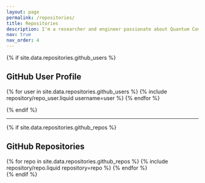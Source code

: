 ```yaml
---
layout: page
permalink: /repositories/
title: Repositories
description: I'm a researcher and engineer passionate about Quantum Computing, Machine Learning, and Data Science. My GitHub repositories feature projects spanning AI, recommendation systems, and quantum algorithms. I enjoy exploring complex problems, optimizing solutions, and sharing insights through code. Feel free to check out my work and collaborate!
nav: true
nav_order: 4
---
```


{% if site.data.repositories.github_users %}

## GitHub User Profile

<div class="repositories d-flex flex-wrap flex-md-row flex-column justify-content-between align-items-center">
  {% for user in site.data.repositories.github_users %}
    {% include repository/repo_user.liquid username=user %}
  {% endfor %}
</div>

{% endif %}

---

{% if site.data.repositories.github_repos %}

## GitHub Repositories

<div class="repositories d-flex flex-wrap flex-md-row flex-column justify-content-between align-items-center">
  {% for repo in site.data.repositories.github_repos %}
    {% include repository/repo.liquid repository=repo %}
  {% endfor %}
</div>
{% endif %}

